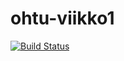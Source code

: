 # ohtu-viikko1

[![Build Status](https://travis-ci.org/reykjaviks/ohtu-viikko1.svg?branch=master)](https://travis-ci.org/reykjaviks/ohtu-viikko1)
